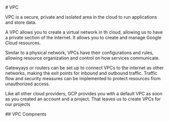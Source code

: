 # VPC

VPC is a secure, private and isolated area in the cloud to run applications and store data.

A VPC allows you to create a virtual network in th cloud, allowing us to have a private section of the internet. It allows you to create and manage Google Cloud resources.

Similar to a physical network, VPCs have their configurations and rules, allowing resource organization and control on how services communicate.

Gatewyays or routers can be set up to connect VPCs to the internet as other networks, making the exit points for inbound and outbound traffic. Traffic flow and security measures can be implemented to protect resources from unauthorized access.

Like all other cloud providers, GCP provides you with a default VPC as soon as you created an account and a project. That leaves us to create VPCs for our projects

## VPC Compnents

